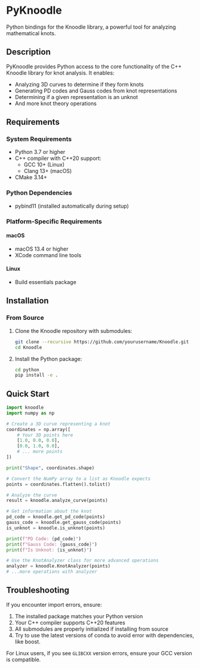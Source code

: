 # PyKnoodle

Python bindings for the Knoodle library, a powerful tool for analyzing mathematical knots.

## Description

PyKnoodle provides Python access to the core functionality of the C++ Knoodle library for knot analysis. It enables:

- Analyzing 3D curves to determine if they form knots
- Generating PD codes and Gauss codes from knot representations
- Determining if a given representation is an unknot
- And more knot theory operations

## Requirements

### System Requirements

- Python 3.7 or higher
- C++ compiler with C++20 support:
  - GCC 10+ (Linux)
  - Clang 13+ (macOS)
- CMake 3.14+

### Python Dependencies

- pybind11 (installed automatically during setup)

### Platform-Specific Requirements

#### macOS
- macOS 13.4 or higher
- XCode command line tools

#### Linux
- Build essentials package

## Installation

### From Source

1. Clone the Knoodle repository with submodules:
   ```bash
   git clone --recursive https://github.com/yourusername/Knoodle.git
   cd Knoodle
   ```

2. Install the Python package:
   ```bash
   cd python
   pip install -e .
   ```

## Quick Start

```python
import knoodle
import numpy as np

# Create a 3D curve representing a knot
coordinates = np.array([
    # Your 3D points here
    [1.0, 0.0, 0.0],
    [0.0, 1.0, 0.0],
    # ... more points
])

print("Shape", coordinates.shape)

# Convert the NumPy array to a list as Knoodle expects
points = coordinates.flatten().tolist()

# Analyze the curve
result = knoodle.analyze_curve(points)

# Get information about the knot
pd_code = knoodle.get_pd_code(points)
gauss_code = knoodle.get_gauss_code(points)
is_unknot = knoodle.is_unknot(points)

print(f"PD Code: {pd_code}")
print(f"Gauss Code: {gauss_code}")
print(f"Is Unknot: {is_unknot}")

# Use the KnotAnalyzer class for more advanced operations
analyzer = knoodle.KnotAnalyzer(points)
# ...more operations with analyzer
```

## Troubleshooting

If you encounter import errors, ensure:

1. The installed package matches your Python version
2. Your C++ compiler supports C++20 features
3. All submodules are properly initialized if installing from source
4. Try to use the latest versions of conda to avoid error with dependencies, like boost. 

For Linux users, if you see `GLIBCXX` version errors, ensure your GCC version is compatible.
